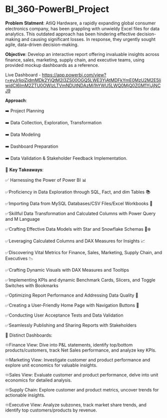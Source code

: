 # BI_360-PowerBI_Project

𝐏𝐫𝐨𝐛𝐥𝐞𝐦 𝐒𝐭𝐚𝐭𝐦𝐞𝐧𝐭:
AtliQ Hardware, a rapidly expanding global consumer electronics company, has been grappling with unwieldy Excel files for data analytics. This outdated approach has been hindering effective decision-making and causing significant losses. In response, they urgently sought agile, data-driven decision-making.

𝐎𝐛𝐣𝐞𝐜𝐭𝐢𝐯𝐞:
Develop an interactive report offering invaluable insights across finance, sales, marketing, supply chain, and executive teams, using provided mockup dashboards as a reference.

Live Dashboard - https://app.powerbi.com/view?r=eyJrIjoiZjdmMDk2YjQtM2I3ZS00OGQ5LWE3YjAtMDFkYmE0MzU2M2E5IiwidCI6ImM2ZTU0OWIzLTVmNDUtNDAzMi1hYWU5LWQ0MjQ0ZGM1YjJjNCJ9

𝐀𝐩𝐩𝐫𝐨𝐚𝐜𝐡:

 ➡️ Project Planning
 
 ➡️ Data Collection, Exploration, Transformation
 
 ➡️ Data Modeling
 
 ➡️ Dashboard Preparation
 
 ➡️ Data Validation & Stakeholder Feedback Implementation.


🔑 𝐊𝐞𝐲 𝐓𝐚𝐤𝐞𝐚𝐰𝐚𝐲𝐬:

✅ Harnessing the Power of Power BI 📊

✅Proficiency in Data Exploration through SQL, Fact, and dim Tables 📚

✅Importing Data from MySQL Databases/CSV Files/Excel Workbooks 📂

✅Skillful Data Transformation and Calculated Columns with Power Query and M Language

✅Crafting Effective Data Models with Star and Snowflake Schemas 🌟❄️

✅Leveraging Calculated Columns and DAX Measures for Insights 📈

✅Discovering Vital Metrics for Finance, Sales, Marketing, Supply Chain, and Executives 📉

✅Crafting Dynamic Visuals with DAX Measures and Tooltips

✅Implementing KPIs and dynamic Benchmark Cards, Slicers, and Toggle Switches with Bookmarks

✅Optimizing Report Performance and Addressing Data Quality 🚀

✅Creating a User-Friendly Home Page with Navigation Buttons 🔗

✅Conducting User Acceptance Tests and Data Validation

✅Seamlessly Publishing and Sharing Reports with Stakeholders


💼 Distinct Dashboards:

♾️Finance View: Dive into P&L statements, identify top/bottom products/customers, track Net Sales performance, and analyze key KPIs.

♾️Marketing View: Investigate customer and product performance and explore unit economics for valuable insights.

♾️Sales View: Evaluate customer and product performance, delve into unit economics for detailed analysis.

♾️Supply Chain: Explore customer and product metrics, uncover trends for actionable insights.

♾️Executive View: Analyze subzones, track market share trends, and identify top customers/products by revenue.

